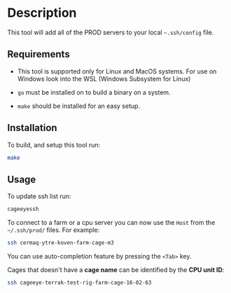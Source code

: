 # Description

This tool will add all of the PROD servers to your local `~.ssh/config` file.

## Requirements

- This tool is supported only for Linux and MacOS systems. For use on Windows look into the WSL (Windows Subsystem for Linux)

- `go` must be installed on to build a binary on a system.

- `make` should be installed for an easy setup.

## Installation

To build, and setup this tool run:

```bash
make
```

## Usage

To update ssh list run:
```bash
cageeyessh
```

To connect to a farm or a cpu server you can now use the `Host` from the `~/.ssh/prod/` files. For example:

```bash
ssh cermaq-ytre-koven-farm-cage-m3
```

You can use auto-completion feature by pressing the `<Tab>` key.

Cages that doesn't have a **cage name** can be identified by the **CPU unit ID**:

```bash
ssh cageeye-terrak-test-rig-farm-cage-16-02-63
```

